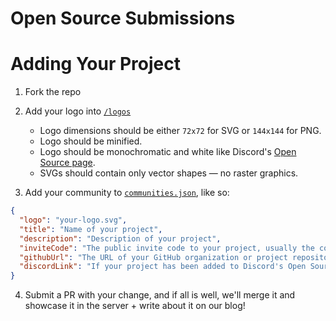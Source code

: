 # Open Source Submissions

# Adding Your Project

1. Fork the repo
2.  Add your logo into [`/logos`](https://github.com/discordapp/discord-open-source/tree/master/logos)

    * Logo dimensions should be either `72x72` for SVG or `144x144` for PNG.
    * Logo should be minified.
    * Logo should be monochromatic and white like Discord's [Open Source page](https://discord.com/open-source).
    * SVGs should contain only vector shapes — no raster graphics.

3.  Add your community to [`communities.json`](https://github.com/OpenSource-It1/open-source/blob/master/communities.json), like so:

```json
{
  "logo": "your-logo.svg",
  "title": "Name of your project",
  "description": "Description of your project",
  "inviteCode": "The public invite code to your project, usually the code after https://discord.gg/",
  "githubUrl": "The URL of your GitHub organization or project repository.",
  "discordLink": "If your project has been added to Discord's Open Source repo, send the PR here."
}
```

4.  Submit a PR with your change, and if all is well, we'll merge it and showcase it in the server + write about it on our blog!
